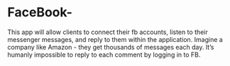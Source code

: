 # FaceBook-
This app will allow clients to connect their fb accounts, listen to their messenger messages, and reply to them within the application. Imagine a company like Amazon - they get thousands of messages each day. It’s humanly impossible to reply to each comment by logging in to FB. 
